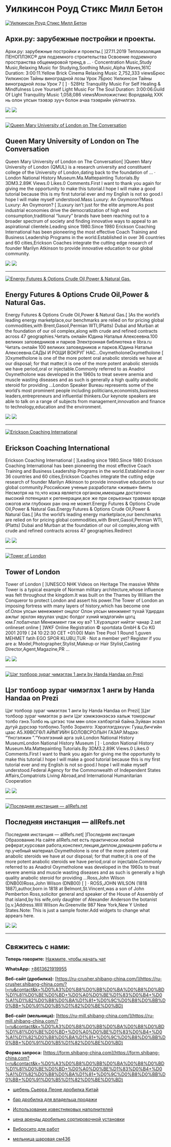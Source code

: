 # Уилкинсон Роуд Стикс Милл Бетон

<a href="https://swt.shibang-china.com/?l=ru&img&k=%D0%A3%D0%B8%D0%BB%D0%BA%D0%B8%D0%BD%D1%81%D0%BE%D0%BD+%D0%A0%D0%BE%D1%83%D0%B4+%D0%A1%D1%82%D0%B8%D0%BA%D1%81+%D0%9C%D0%B8%D0%BB%D0%BB+%D0%91%D0%B5%D1%82%D0%BE%D0%BD" target="_blank">![Уилкинсон Роуд Стикс Милл Бетон](http://static.shibang-china.com/all-800x300/1177.jpg)</a>

## Архи.ру: зарубежные постройки и проекты.
Архи.ру: зарубежные постройки и проекты.[ ]27.11.2019 Теплоизоляция ПЕНОПЛЭКС&#174; для подземного строительства Освоение подземного пространства общемировой тренд,в …&nbsp;&#0183;&#32;Concentration Music,Study Music,Relaxing Music for Studying,Soothing Music,Alpha Waves,161C Duration: 3:00:11.Yellow Brick Cinema Relaxing Music 2,752,333 viewsБрюс Уилкинсон Тайны виноградной лозы Урок 7Брюс Уилкинсон Тайны виноградной лозы Урок 7 [ ]&nbsp;&#0183;&#32;528Hz Tranquility Music For Self Healing &amp; Mindfulness Love Yourself Light Music For The Soul Duration: 3:00:06.Guild Of Light Tranquility Music 1,058,086 viewsМонложистикс Ворлдвайд ХХК нь олон улсын тээвэр зууч болон ачаа тээврийн үйлчилгээ.


<a href="https://whatsapp.shibangsoft.com/WhatsApp.php" target="_blank" title="WhatsApp">![](http://static.shibang-china.com/icon/whatsapp.png)</a> <a href="https://swt.shibang-china.com/?l=ru&icon&k=%D0%A3%D0%B8%D0%BB%D0%BA%D0%B8%D0%BD%D1%81%D0%BE%D0%BD+%D0%A0%D0%BE%D1%83%D0%B4+%D0%A1%D1%82%D0%B8%D0%BA%D1%81+%D0%9C%D0%B8%D0%BB%D0%BB+%D0%91%D0%B5%D1%82%D0%BE%D0%BD" target="_blank">![](http://static.shibang-china.com/icon/chat-ru.png)</a>

---

<a href="https://swt.shibang-china.com/?l=ru&img&k=%D0%A3%D0%B8%D0%BB%D0%BA%D0%B8%D0%BD%D1%81%D0%BE%D0%BD+%D0%A0%D0%BE%D1%83%D0%B4+%D0%A1%D1%82%D0%B8%D0%BA%D1%81+%D0%9C%D0%B8%D0%BB%D0%BB+%D0%91%D0%B5%D1%82%D0%BE%D0%BD" target="_blank">![Queen Mary University of London on The Conversation](http://static.shibang-china.com/all-800x300/362.jpg)</a>

## Queen Mary University of London on The Conversation
Queen Mary University of London on The Conversation[ ]Queen Mary University of London (QMUL) is a research university and constituent college of the University of London,dating back to the foundation of …&nbsp;&#0183;&#32;London National History Museum.Ma.Mattepainting Tutorials.By 3DM3.2.89K Views.0 Likes.0 Comments.First I want to thank you again for giving me the opportunity to make this tutorial.I hope I will make a good tutorial because this is my first tutorial ever and my English is not so good.I hope I will make myself understood.Mass Luxury: An Oxymoron?Mass Luxury: An Oxymoron? [ ]Luxury isn’t just for the elite anymore.As post industrial economies drive the democratization of high end consumption,traditional “luxury” brands have been reaching out to a broader spectrum of society and finding innovative ways to appeal to an aspirational clientele.Leading since 1980.Since 1980 Erickson Coaching International has been pioneering the most effective Coach Training and Business Leadership Programs in the world.Established in over 36 countries and 60 cities,Erickson Coaches integrate the cutting edge research of founder Marilyn Atkinson to provide innovative education to our global community.


<a href="https://whatsapp.shibangsoft.com/WhatsApp.php" target="_blank" title="WhatsApp">![](http://static.shibang-china.com/icon/whatsapp.png)</a> <a href="https://swt.shibang-china.com/?l=ru&icon&k=%D0%A3%D0%B8%D0%BB%D0%BA%D0%B8%D0%BD%D1%81%D0%BE%D0%BD+%D0%A0%D0%BE%D1%83%D0%B4+%D0%A1%D1%82%D0%B8%D0%BA%D1%81+%D0%9C%D0%B8%D0%BB%D0%BB+%D0%91%D0%B5%D1%82%D0%BE%D0%BD" target="_blank">![](http://static.shibang-china.com/icon/chat-ru.png)</a>

---

<a href="https://swt.shibang-china.com/?l=ru&img&k=%D0%A3%D0%B8%D0%BB%D0%BA%D0%B8%D0%BD%D1%81%D0%BE%D0%BD+%D0%A0%D0%BE%D1%83%D0%B4+%D0%A1%D1%82%D0%B8%D0%BA%D1%81+%D0%9C%D0%B8%D0%BB%D0%BB+%D0%91%D0%B5%D1%82%D0%BE%D0%BD" target="_blank">![Energy Futures &amp; Options Crude Oil,Power &amp; Natural Gas.](http://static.shibang-china.com/all-800x300/1364.jpg)</a>

## Energy Futures &amp; Options Crude Oil,Power &amp; Natural Gas.
Energy Futures &amp; Options Crude Oil,Power &amp; Natural Gas.[ ]As the world’s leading energy marketplace,our benchmarks are relied on for pricing global commodities,with Brent,Gasoil,Permian WTI,(Platts) Dubai and Murban at the foundation of our oil complex,along with crude and refined contracts across 47 geographies.Читать онлайн Юдина Наталья Алексеевна.100 великих заповедников и парков Электронная библиотека e libra.ru Читать онлайн 100 великих заповедников и парков.Юдина Наталья Алексеевна.САДЫ И РОЩИ ВОКРУГ НАС…OxymetholoneOxymetholone [ ]Oxymetholone is one of the more potent oral anabolic steroids we have at our disposal; for that matter,it is one of the more potent anabolic steroids we have period,oral or injectable.Commonly referred to as Anadrol Oxymetholone was developed in the 1960s to treat severe anemia and muscle wasting diseases and as such is generally a high quality anabolic steroid for providing …London Speaker Bureau represents some of the world’s most prominent people including politicians,economists,business leaders,entrepreneurs and influential thinkers.Our keynote speakers are able to talk on a range of subjects from management,innovation and finance to technology,education and the environment.


<a href="https://whatsapp.shibangsoft.com/WhatsApp.php" target="_blank" title="WhatsApp">![](http://static.shibang-china.com/icon/whatsapp.png)</a> <a href="https://swt.shibang-china.com/?l=ru&icon&k=%D0%A3%D0%B8%D0%BB%D0%BA%D0%B8%D0%BD%D1%81%D0%BE%D0%BD+%D0%A0%D0%BE%D1%83%D0%B4+%D0%A1%D1%82%D0%B8%D0%BA%D1%81+%D0%9C%D0%B8%D0%BB%D0%BB+%D0%91%D0%B5%D1%82%D0%BE%D0%BD" target="_blank">![](http://static.shibang-china.com/icon/chat-ru.png)</a>

---

<a href="https://swt.shibang-china.com/?l=ru&img&k=%D0%A3%D0%B8%D0%BB%D0%BA%D0%B8%D0%BD%D1%81%D0%BE%D0%BD+%D0%A0%D0%BE%D1%83%D0%B4+%D0%A1%D1%82%D0%B8%D0%BA%D1%81+%D0%9C%D0%B8%D0%BB%D0%BB+%D0%91%D0%B5%D1%82%D0%BE%D0%BD" target="_blank">![Erickson Coaching International](http://static.shibang-china.com/all-800x300/712.jpg)</a>

## Erickson Coaching International
Erickson Coaching International [ ]Leading since 1980.Since 1980 Erickson Coaching International has been pioneering the most effective Coach Training and Business Leadership Programs in the world.Established in over 36 countries and 60 cities,Erickson Coaches integrate the cutting edge research of founder Marilyn Atkinson to provide innovative education to our global community.Российские ученые разработали &#171;живые&#187; бинты Несмотря на то,что кожа является органом,имеющим достаточно высокий потенциал к регенерации,все же при серьезных травмах вроде ожогов или глубоких ран она не может.Energy Futures &amp; Options Crude Oil,Power &amp; Natural Gas.Energy Futures &amp; Options Crude Oil,Power &amp; Natural Gas.[ ]As the world’s leading energy marketplace,our benchmarks are relied on for pricing global commodities,with Brent,Gasoil,Permian WTI,(Platts) Dubai and Murban at the foundation of our oil complex,along with crude and refined contracts across 47 geographies.Redirect


<a href="https://whatsapp.shibangsoft.com/WhatsApp.php" target="_blank" title="WhatsApp">![](http://static.shibang-china.com/icon/whatsapp.png)</a> <a href="https://swt.shibang-china.com/?l=ru&icon&k=%D0%A3%D0%B8%D0%BB%D0%BA%D0%B8%D0%BD%D1%81%D0%BE%D0%BD+%D0%A0%D0%BE%D1%83%D0%B4+%D0%A1%D1%82%D0%B8%D0%BA%D1%81+%D0%9C%D0%B8%D0%BB%D0%BB+%D0%91%D0%B5%D1%82%D0%BE%D0%BD" target="_blank">![](http://static.shibang-china.com/icon/chat-ru.png)</a>

---

<a href="https://swt.shibang-china.com/?l=ru&img&k=%D0%A3%D0%B8%D0%BB%D0%BA%D0%B8%D0%BD%D1%81%D0%BE%D0%BD+%D0%A0%D0%BE%D1%83%D0%B4+%D0%A1%D1%82%D0%B8%D0%BA%D1%81+%D0%9C%D0%B8%D0%BB%D0%BB+%D0%91%D0%B5%D1%82%D0%BE%D0%BD" target="_blank">![Tower of London](http://static.shibang-china.com/all-800x300/949.jpg)</a>

## Tower of London
Tower of London [ ]UNESCO NHK Videos on Heritage The massive White Tower is a typical example of Norman military architecture,whose influence was felt throughout the kingdom.It was built on the Thames by William the Conqueror to protect London and assert his power.The Tower of London an imposing fortress with many layers of history,which has become one of.Олон улсын менежмент онцлог Олон улсын менжмент тухай Удирдах ажлыг эрхлэн явуулах үндэс болдог хүний мэдлэгийн цогц юм.Глобалчлал Менежмент гэж юу вэ? 1.Хүрэлцээт нийтэг чанар 2.set onlineset online [ ]WKF Online Registration &#169; sportdata GmbH &amp; Co KG 2001 2019 ( 24 10:22:30 CET +01:00) Main Tree Pool 1 Round 1.guven MEHMET fatih EGO SPOR KLUBU,TUR&nbsp;&#0183;&#32;Not a member yet? Register if you are a: Model,Photographer,Stylist,Makeup or Hair Stylist,Casting Director,Agent,Magazine,PR …


<a href="https://whatsapp.shibangsoft.com/WhatsApp.php" target="_blank" title="WhatsApp">![](http://static.shibang-china.com/icon/whatsapp.png)</a> <a href="https://swt.shibang-china.com/?l=ru&icon&k=%D0%A3%D0%B8%D0%BB%D0%BA%D0%B8%D0%BD%D1%81%D0%BE%D0%BD+%D0%A0%D0%BE%D1%83%D0%B4+%D0%A1%D1%82%D0%B8%D0%BA%D1%81+%D0%9C%D0%B8%D0%BB%D0%BB+%D0%91%D0%B5%D1%82%D0%BE%D0%BD" target="_blank">![](http://static.shibang-china.com/icon/chat-ru.png)</a>

---

<a href="https://swt.shibang-china.com/?l=ru&img&k=%D0%A3%D0%B8%D0%BB%D0%BA%D0%B8%D0%BD%D1%81%D0%BE%D0%BD+%D0%A0%D0%BE%D1%83%D0%B4+%D0%A1%D1%82%D0%B8%D0%BA%D1%81+%D0%9C%D0%B8%D0%BB%D0%BB+%D0%91%D0%B5%D1%82%D0%BE%D0%BD" target="_blank">![Цэг толбоор зураг чимэглэх 1 анги by Handa Handaa on Prezi](http://static.shibang-china.com/all-800x300/821.jpg)</a>

## Цэг толбоор зураг чимэглэх 1 анги by Handa Handaa on Prezi
Цэг толбоор зураг чимэглэх 1 анги by Handa Handaa on Prezi[ ]Цэг толбоор зураг чимэглэх р анги Цэг хэмжээнээсээ хальж томорсныг толбо гэнэ.Толбо нь цэгээс том мөн олон хэлбэртэй байна.Зуйван эсвэл дугуй дүрсээр толболно.Толбо Зорилго: Хэрэглэгдэхүүн: Гуаш,бичгийн цаас А5.ХӨВСГӨЛ АЙМГИЙН БОЛОВСРОЛЫН ГАЗАР.Мэдээ: “Үнсгэлжин ”.“Үнэлгээний арга зүй.London National History MuseumLondon National History Museum [ ]&nbsp;&#0183;&#32;London National History Museum.Ma.Mattepainting Tutorials.By 3DM3.2.89K Views.0 Likes.0 Comments.First I want to thank you again for giving me the opportunity to make this tutorial.I hope I will make a good tutorial because this is my first tutorial ever and my English is not so good.I hope I will make myself understood.Federal Agency for the Commonwealth of Independent States Affairs,Compatriots Living Abroad,and International Humanitarian Cooperation


<a href="https://whatsapp.shibangsoft.com/WhatsApp.php" target="_blank" title="WhatsApp">![](http://static.shibang-china.com/icon/whatsapp.png)</a> <a href="https://swt.shibang-china.com/?l=ru&icon&k=%D0%A3%D0%B8%D0%BB%D0%BA%D0%B8%D0%BD%D1%81%D0%BE%D0%BD+%D0%A0%D0%BE%D1%83%D0%B4+%D0%A1%D1%82%D0%B8%D0%BA%D1%81+%D0%9C%D0%B8%D0%BB%D0%BB+%D0%91%D0%B5%D1%82%D0%BE%D0%BD" target="_blank">![](http://static.shibang-china.com/icon/chat-ru.png)</a>

---

<a href="https://swt.shibang-china.com/?l=ru&img&k=%D0%A3%D0%B8%D0%BB%D0%BA%D0%B8%D0%BD%D1%81%D0%BE%D0%BD+%D0%A0%D0%BE%D1%83%D0%B4+%D0%A1%D1%82%D0%B8%D0%BA%D1%81+%D0%9C%D0%B8%D0%BB%D0%BB+%D0%91%D0%B5%D1%82%D0%BE%D0%BD" target="_blank">![Последняя инстанция — allRefs.net](http://static.shibang-china.com/all-800x300/312.jpg)</a>

## Последняя инстанция — allRefs.net
Последняя инстанция — allRefs.net[ ]Последняя инстанция Образование.На сайте allRefs.net есть практически любой реферат,курсовая работа,конспект,лекция,диплом,домашняя работы и пр.учебный материал.Oxymetholone is one of the more potent oral anabolic steroids we have at our disposal; for that matter,it is one of the more potent anabolic steroids we have period,oral or injectable.Commonly referred to as Anadrol Oxymetholone was developed in the 1960s to treat severe anemia and muscle wasting diseases and as such is generally a high quality anabolic steroid for providing …Ross,John Wilson (DNB00)Ross,John Wilson (DNB00) [ ]&nbsp;&#0183;&#32;ROSS,JOHN WILSON (1818 1887),author,born in 1818 at Belmont,St.Vincent,was a son of John Pemberton Ross,solicitor general and speaker of the House of Assembly of that island,by his wife,only daughter of Alexander Anderson the botanist [q.v.]Address.Will Wilson Av.Greenville 987 New York,New Y United States.Note: This is just a sample footer.Add widgets to change what appears here.


<a href="https://whatsapp.shibangsoft.com/WhatsApp.php" target="_blank" title="WhatsApp">![](http://static.shibang-china.com/icon/whatsapp.png)</a> <a href="https://swt.shibang-china.com/?l=ru&icon&k=%D0%A3%D0%B8%D0%BB%D0%BA%D0%B8%D0%BD%D1%81%D0%BE%D0%BD+%D0%A0%D0%BE%D1%83%D0%B4+%D0%A1%D1%82%D0%B8%D0%BA%D1%81+%D0%9C%D0%B8%D0%BB%D0%BB+%D0%91%D0%B5%D1%82%D0%BE%D0%BD" target="_blank">![](http://static.shibang-china.com/icon/chat-ru.png)</a>

---
## Свяжитесь с нами:

**Теперь говорите:** [Нажмите, чтобы начать чат](https://swt.shibang-china.com?l=ru&contact&k=%D0%A3%D0%B8%D0%BB%D0%BA%D0%B8%D0%BD%D1%81%D0%BE%D0%BD+%D0%A0%D0%BE%D1%83%D0%B4+%D0%A1%D1%82%D0%B8%D0%BA%D1%81+%D0%9C%D0%B8%D0%BB%D0%BB+%D0%91%D0%B5%D1%82%D0%BE%D0%BD)

**WhatsApp:**  [+8613621919955](https://whatsapp.shibangsoft.com/WhatsApp.php)

**Веб-сайт (дробилка):** [https://ru-crusher.shibang-china.com/](https://ru-crusher.shibang-china.com/?l=ru&contact&k=%D0%A3%D0%B8%D0%BB%D0%BA%D0%B8%D0%BD%D1%81%D0%BE%D0%BD+%D0%A0%D0%BE%D1%83%D0%B4+%D0%A1%D1%82%D0%B8%D0%BA%D1%81+%D0%9C%D0%B8%D0%BB%D0%BB+%D0%91%D0%B5%D1%82%D0%BE%D0%BD)

**Веб-сайт (мельница):** [https://ru-mill.shibang-china.com/](https://ru-mill.shibang-china.com/?l=ru&contact&k=%D0%A3%D0%B8%D0%BB%D0%BA%D0%B8%D0%BD%D1%81%D0%BE%D0%BD+%D0%A0%D0%BE%D1%83%D0%B4+%D0%A1%D1%82%D0%B8%D0%BA%D1%81+%D0%9C%D0%B8%D0%BB%D0%BB+%D0%91%D0%B5%D1%82%D0%BE%D0%BD)

**Форма запроса:** [https://form.shibang-china.com](https://form.shibang-china.com?l=ru&contact&k=%D0%A3%D0%B8%D0%BB%D0%BA%D0%B8%D0%BD%D1%81%D0%BE%D0%BD+%D0%A0%D0%BE%D1%83%D0%B4+%D0%A1%D1%82%D0%B8%D0%BA%D1%81+%D0%9C%D0%B8%D0%BB%D0%BB+%D0%91%D0%B5%D1%82%D0%BE%D0%BD)

* [щебень Сьерра Леоне дробилка Китай](../111/%D1%89%D0%B5%D0%B1%D0%B5%D0%BD%D1%8C%20%D0%A1%D1%8C%D0%B5%D1%80%D1%80%D0%B0%20%D0%9B%D0%B5%D0%BE%D0%BD%D0%B5%20%D0%B4%D1%80%D0%BE%D0%B1%D0%B8%D0%BB%D0%BA%D0%B0%20%D0%9A%D0%B8%D1%82%D0%B0%D0%B9.md)

* [бар дробилка для владельца продажи](../114/%D0%B1%D0%B0%D1%80%20%D0%B4%D1%80%D0%BE%D0%B1%D0%B8%D0%BB%D0%BA%D0%B0%20%D0%B4%D0%BB%D1%8F%20%D0%B2%D0%BB%D0%B0%D0%B4%D0%B5%D0%BB%D1%8C%D1%86%D0%B0%20%D0%BF%D1%80%D0%BE%D0%B4%D0%B0%D0%B6%D0%B8.md)

* [Использование известняковых наполнителей](../106/%D0%98%D1%81%D0%BF%D0%BE%D0%BB%D1%8C%D0%B7%D0%BE%D0%B2%D0%B0%D0%BD%D0%B8%D0%B5%20%D0%B8%D0%B7%D0%B2%D0%B5%D1%81%D1%82%D0%BD%D1%8F%D0%BA%D0%BE%D0%B2%D1%8B%D1%85%20%D0%BD%D0%B0%D0%BF%D0%BE%D0%BB%D0%BD%D0%B8%D1%82%D0%B5%D0%BB%D0%B5%D0%B9.md)

* [цена аренды дробильно сортировочной установки](../114/%D1%86%D0%B5%D0%BD%D0%B0%20%D0%B0%D1%80%D0%B5%D0%BD%D0%B4%D1%8B%20%D0%B4%D1%80%D0%BE%D0%B1%D0%B8%D0%BB%D1%8C%D0%BD%D0%BE%20%D1%81%D0%BE%D1%80%D1%82%D0%B8%D1%80%D0%BE%D0%B2%D0%BE%D1%87%D0%BD%D0%BE%D0%B9%20%D1%83%D1%81%D1%82%D0%B0%D0%BD%D0%BE%D0%B2%D0%BA%D0%B8.md)

* [Вибросито для работ](../106/%D0%92%D0%B8%D0%B1%D1%80%D0%BE%D1%81%D0%B8%D1%82%D0%BE%20%D0%B4%D0%BB%D1%8F%20%D1%80%D0%B0%D0%B1%D0%BE%D1%82.md)

* [мельница шаровая см436](../111/%D0%BC%D0%B5%D0%BB%D1%8C%D0%BD%D0%B8%D1%86%D0%B0%20%D1%88%D0%B0%D1%80%D0%BE%D0%B2%D0%B0%D1%8F%20%D1%81%D0%BC436.md)